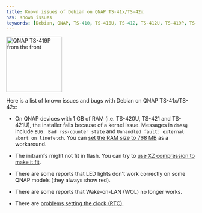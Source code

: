 ```yaml
---
title: Known issues of Debian on QNAP TS-41x/TS-42x
nav: Known issues
keywords: [Debian, QNAP, TS-410, TS-410U, TS-412, TS-412U, TS-419P, TS-419U, TS-420, TS-421, bugs, issues, defects]
---
```


<div class="right">
<img src = "../images/r_qnap_ts419p.jpg" class="border" alt="QNAP TS-419P from the front" width="148" height="148" />
</div>

Here is a list of known issues and bugs with Debian on QNAP TS-41x/TS-42x:

* On QNAP devices with 1 GB of RAM (i.e. TS-420U, TS-421 and TS-421U), the
installer fails because of a kernel issue.  Messages in `dmesg` include
`BUG: Bad rss-counter state` and `Unhandled fault: external abort on
linefetch`.  You can [set the RAM size to 768 MB](../mem-768m/) as a
workaround.

* The initramfs might not fit in flash.  You can try to [use XZ
compression to make it fit](../troubleshooting/#ramdisk-space).

* There are some reports that LED lights don't work correctly on some
QNAP models (they always show red).

* There are some reports that Wake-on-LAN (WOL) no longer works.

* There are [problems setting the clock (RTC)](https://lists.debian.org/debian-arm/2019/09/msg00023.html).

